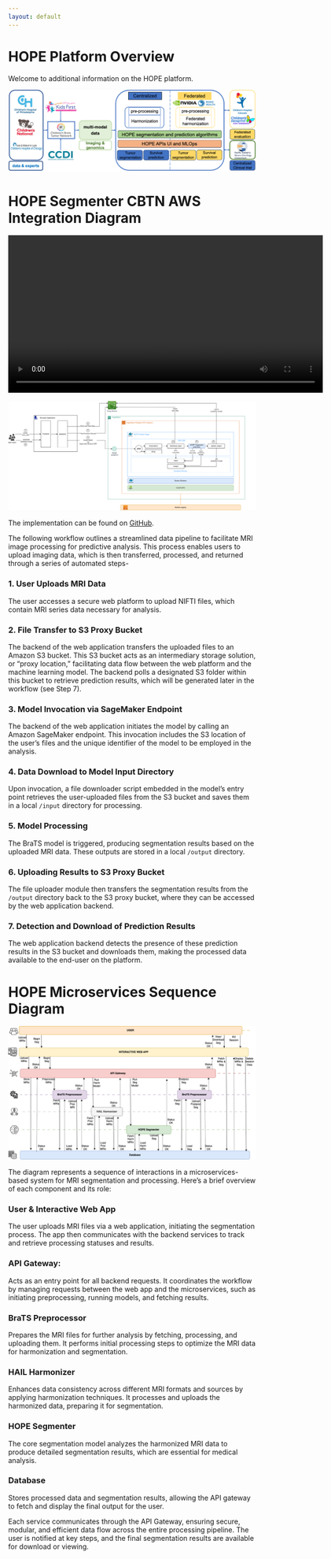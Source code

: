 ```yaml
---
layout: default
---
```

# HOPE Platform Overview

Welcome to additional information on the HOPE platform. 

![HOPE Platform Overview](./assets/img/OverviewHOPEPlatform.png)

# HOPE Segmenter CBTN AWS Integration Diagram

<video width="640" controls>
  <source src="./assets/video/CBTN_Demo.mp4" type="video/mp4">
</video>

![CBTN AWS Integration Diagram](./assets/img/SageMakerEndpoint.png) 

The implementation can be found on [GitHub](https://github.com/Precision-Medical-Imaging-Group/BraTS2024-PEDS).

The following workflow outlines a streamlined data pipeline to facilitate MRI image processing for predictive analysis. This process enables users to upload imaging data, which is then transferred, processed, and returned through a series of automated steps-

### 1. User Uploads MRI Data
The user accesses a secure web platform to upload NIFTI files, which contain MRI series data necessary for analysis.

### 2. File Transfer to S3 Proxy Bucket
The backend of the web application transfers the uploaded files to an Amazon S3 bucket. This S3 bucket acts as an intermediary storage solution, or “proxy location,” facilitating data flow between the web platform and the machine learning model. The backend polls a designated S3 folder within this bucket to retrieve prediction results, which will be generated later in the workflow (see Step 7).

### 3. Model Invocation via SageMaker Endpoint
The backend of the web application initiates the model by calling an Amazon SageMaker endpoint. This invocation includes the S3 location of the user’s files and the unique identifier of the model to be employed in the analysis.

### 4. Data Download to Model Input Directory
Upon invocation, a file downloader script embedded in the model’s entry point retrieves the user-uploaded files from the S3 bucket and saves them in a local `/input` directory for processing.

### 5. Model Processing
The BraTS model is triggered, producing segmentation results based on the uploaded MRI data. These outputs are stored in a local `/output` directory.

### 6. Uploading Results to S3 Proxy Bucket
The file uploader module then transfers the segmentation results from the `/output` directory back to the S3 proxy bucket, where they can be accessed by the web application backend.

### 7. Detection and Download of Prediction Results
The web application backend detects the presence of these prediction results in the S3 bucket and downloads them, making the processed data available to the end-user on the platform.


# HOPE Microservices Sequence Diagram

![HOPE Sequence Diagram](./assets/img/MicroservicesTime.png)

The diagram represents a sequence of interactions in a microservices-based system for MRI segmentation and processing. Here’s a brief overview of each component and its role:

### User & Interactive Web App
The user uploads MRI files via a web application, initiating the segmentation process. The app then communicates with the backend services to track and retrieve processing statuses and results.

### API Gateway:
Acts as an entry point for all backend requests. It coordinates the workflow by managing requests between the web app and the microservices, such as initiating preprocessing, running models, and fetching results.

### BraTS Preprocessor
 Prepares the MRI files for further analysis by fetching, processing, and uploading them. It performs initial processing steps to optimize the MRI data for harmonization and segmentation.

### HAIL Harmonizer
Enhances data consistency across different MRI formats and sources by applying harmonization techniques. It processes and uploads the harmonized data, preparing it for segmentation.

### HOPE Segmenter
The core segmentation model analyzes the harmonized MRI data to produce detailed segmentation results, which are essential for medical analysis.

### Database
Stores processed data and segmentation results, allowing the API gateway to fetch and display the final output for the user.

Each service communicates through the API Gateway, ensuring secure, modular, and efficient data flow across the entire processing pipeline. The user is notified at key steps, and the final segmentation results are available for download or viewing.
